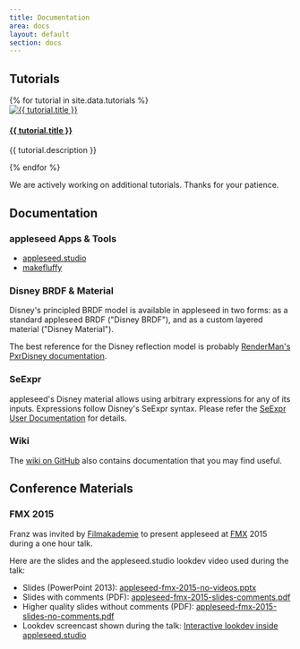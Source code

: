 ```yaml
---
title: Documentation
area: docs
layout: default
section: docs
---
```


## Tutorials

<div class="tutorials">
    {% for tutorial in site.data.tutorials %}
        <div class="tutorial">
            <a href="{{ tutorial.url }}">
                <img src="{{ tutorial.image }}" alt="{{ tutorial.title }}">
                <h4>{{ tutorial.title }}</h4>
            </a>
            <p class="description">{{ tutorial.description }}</p>
        </div>
    {% endfor %}
</div>

We are actively working on additional tutorials. Thanks for your patience.

## Documentation

### appleseed Apps & Tools

- [appleseed.studio](/docs/appleseed.studio.html)
- [makefluffy](/docs/makefluffy.html)

### Disney BRDF & Material

Disney's principled BRDF model is available in appleseed in two forms: as a standard appleseed BRDF ("Disney BRDF"),
and as a custom layered material ("Disney Material").

The best reference for the Disney reflection model is probably
[RenderMan's PxrDisney documentation](http://renderman.pixar.com/resources/current/RenderMan/PxrDisney.html).

### SeExpr

appleseed's Disney material allows using arbitrary expressions for any of its inputs. Expressions follow Disney's SeExpr syntax.
Please refer the [SeExpr User Documentation](http://wdas.github.io/SeExpr/doxygen/userdoc.html) for details.

### Wiki

The [wiki on GitHub](https://github.com/appleseedhq/appleseed/wiki) also contains documentation that you may find useful.

## Conference Materials

### FMX 2015

Franz was invited by [Filmakademie](http://www.filmakademie.de/en/main-page/) to present appleseed at [FMX](http://fmx.de/) 2015 during a one hour talk.

Here are the slides and the appleseed.studio lookdev video used during the talk:

* Slides (PowerPoint 2013): [appleseed-fmx-2015-no-videos.pptx](/docs/fmx/2015/appleseed-fmx-2015-no-videos.pptx)
* Slides with comments (PDF): [appleseed-fmx-2015-slides-comments.pdf](/docs/fmx/2015/appleseed-fmx-2015-slides-comments.pdf)
* Higher quality slides without comments (PDF): [appleseed-fmx-2015-slides-no-comments.pdf](/docs/fmx/2015/appleseed-fmx-2015-slides-no-comments.pdf)
* Lookdev screencast shown during the talk: [Interactive lookdev inside appleseed.studio](https://vimeo.com/127622613)


<!---

## Tutorials

- [Render Layers Assignment Rules](/docs/tutorials/renderlayers.html)

## Tools

### appleseed.studio

### appleseed.cli

### appleseed Tools

- animatecamera
- convertmeshfile
- dumpmetadata
- [makefluffy](/docs/makefluffy.html)
- maketiledexr
- rendermany.py
- updatemany.py
- updateprojectfile

### OSL Tools

- maketx
- oslc
- oslinfo

### Dropbox-Based Render Farm

- rendermanager.py
- rendernode.py

## Open Shading Language

- [OSL Support Status](/docs/oslsupportstatus.html)

-->
